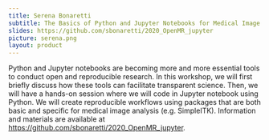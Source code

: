 ```yaml
---
title: Serena Bonaretti
subtitle: The Basics of Python and Jupyter Notebooks for Medical Image Analysis
slides: https://github.com/sbonaretti/2020_OpenMR_jupyter
picture: serena.png
layout: product
---
```

Python and Jupyter notebooks are becoming more and more essential tools to conduct open and reproducible research. In this workshop, we will first briefly discuss how these tools can facilitate transparent science. Then, we will have a hands-on session where we will code in Jupyter notebook using Python. We will create reproducible workflows using packages that are both basic and specific for medical image analysis (e.g. SimpleITK). Information and materials are available at <a href="https://github.com/sbonaretti/2020_OpenMR_jupyter">https://github.com/sbonaretti/2020_OpenMR_jupyter</a>.
